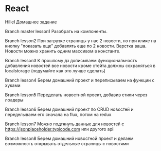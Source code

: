 # React
Hillel
Домашнее задание

Branch master lesson1  Разобрать на компоненты.

Branch lesson2 При загрузке страницы у нас 2 новости, но при клике на кнопку "показать еще" добавлять еще по 2 новости.                   Верстка ваша. Новости можно хранить одним массивом в константе.

Branch lesson3 К прошлому дз дописываем функциональность добавления новостей все новости кроме стейта должны сохраняться в localstorage (подумайте как это лучше сделать)

Branch lesson4 Берем домашний проект и переписываем на функции с хуками

Branch lesson5 Переделать новостной проект, добавив стили через лоадеры

Branch lesson6 Берем домашний проект по CRUD новостей и переделываем его сначала на flux, потом на redux

Branch lesson7 Можно подтянуть данные для новостей с https://jsonplaceholder.typicode.com или другого api

Branch lesson8 Берем домашний новостной проект и делаем возможность открывать отдельные страницы с новостями
